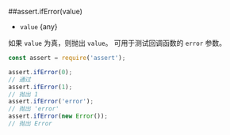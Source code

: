 ##assert.ifError(value)
* `value` {any}   

如果 `value` 为真，则抛出 `value`。
可用于测试回调函数的 `error` 参数。

```js
const assert = require('assert');

assert.ifError(0);
// 通过
assert.ifError(1);
// 抛出 1
assert.ifError('error');
// 抛出 'error'
assert.ifError(new Error());
// 抛出 Error
```

